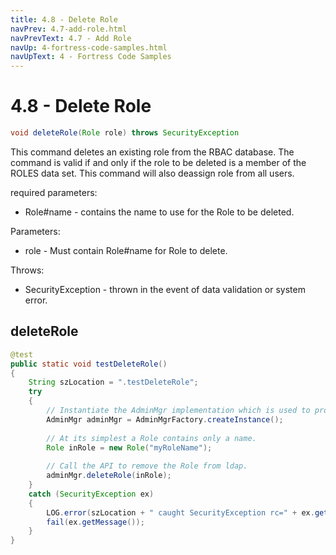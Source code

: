 ```yaml
---
title: 4.8 - Delete Role
navPrev: 4.7-add-role.html
navPrevText: 4.7 - Add Role
navUp: 4-fortress-code-samples.html
navUpText: 4 - Fortress Code Samples
---
```


# 4.8 - Delete Role

```java
void deleteRole(Role role) throws SecurityException
```

This command deletes an existing role from the RBAC database. 
The command is valid if and only if the role to be deleted is a member of the ROLES data set. 
This command will also deassign role from all users.

required parameters:
- Role#name - contains the name to use for the Role to be deleted.

Parameters:
- role - Must contain Role#name for Role to delete.

Throws:
- SecurityException - thrown in the event of data validation or system error.

## deleteRole

```java
@test
public static void testDeleteRole()
{
    String szLocation = ".testDeleteRole";
    try
    {
        // Instantiate the AdminMgr implementation which is used to provision RBAC policies.
        AdminMgr adminMgr = AdminMgrFactory.createInstance();
        
        // At its simplest a Role contains only a name.
        Role inRole = new Role("myRoleName");
        
        // Call the API to remove the Role from ldap.
        adminMgr.deleteRole(inRole);
    }
    catch (SecurityException ex)
    {
        LOG.error(szLocation + " caught SecurityException rc=" + ex.getErrorId() + ", msg=" + ex.getMessage(), ex);
        fail(ex.getMessage());
    }
}
```
